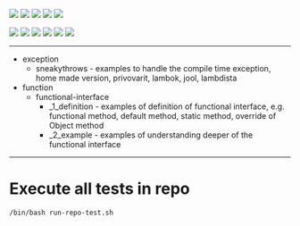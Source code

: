 ![](https://img.shields.io/badge/language-java-blue)
![](https://img.shields.io/badge/technology-java8-blue)
![](https://img.shields.io/badge/development%20year-2019-orange)
![](https://img.shields.io/badge/contributor-shijian%20su-purple)
![](https://img.shields.io/badge/license-MIT-lightgrey)

![](https://img.shields.io/github/languages/top/shijiansu/core-java-8)
![](https://img.shields.io/github/languages/count/shijiansu/core-java-8)
![](https://img.shields.io/github/languages/code-size/shijiansu/core-java-8)
![](https://img.shields.io/github/repo-size/shijiansu/core-java-8)
![](https://img.shields.io/github/last-commit/shijiansu/core-java-8?color=red)
![](https://github.com/shijiansu/core-java-8/workflows/ci%20build/badge.svg)

--------------------------------------------------------------------------------

- exception
  - sneakythrows - examples to handle the compile time exception, home made version, privovarit, lambok, jool, lambdista
- function
  - functional-interface
    - _1_definition - examples of definition of functional interface, e.g. functional method, default method, static method, override of Object method
    - _2_example - examples of understanding deeper of the functional interface

--------------------------------------------------------------------------------

# Execute all tests in repo

`/bin/bash run-repo-test.sh`
